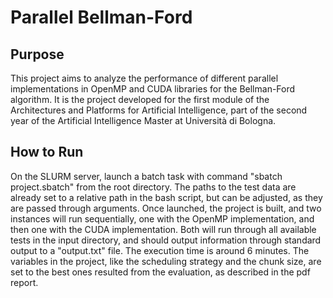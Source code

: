# Parallel Bellman-Ford
## Purpose
This project aims to analyze the performance of different parallel implementations in OpenMP and CUDA libraries for the
Bellman-Ford algorithm. It is the project developed for the first module of the Architectures and Platforms for
Artificial Intelligence, part of the second year of the Artificial Intelligence Master at Università di Bologna.

## How to Run
On the SLURM server, launch a batch task with command "sbatch project.sbatch" from the root directory. The paths to the test data are already set to a relative path in the bash script, but can be adjusted, as they are passed through arguments. Once launched, the project is built, and two instances will run sequentially, one with the OpenMP implementation, and then one with the CUDA implementation. Both will run through all available tests in the input directory, and should output information through standard output to a "output.txt" file. The execution time is around 6 minutes. The variables in the project, like the scheduling strategy and the chunk size, are set to the best ones resulted from the evaluation, as described in the pdf report.

